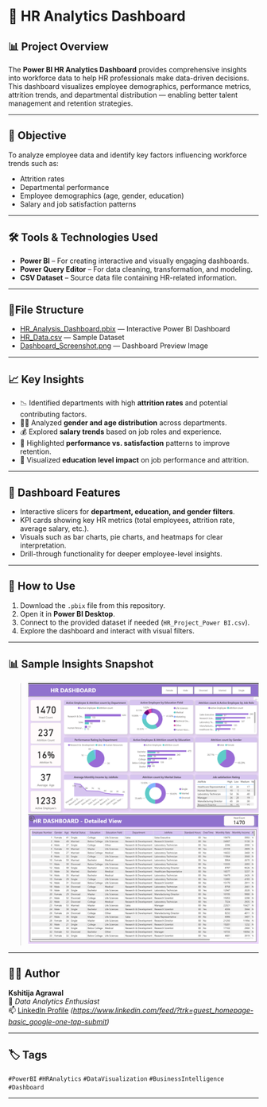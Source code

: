 # 💼 HR Analytics Dashboard

## 📊 Project Overview
The **Power BI HR Analytics Dashboard** provides comprehensive insights into workforce data to help HR professionals make data-driven decisions.  
This dashboard visualizes employee demographics, performance metrics, attrition trends, and departmental distribution — enabling better talent management and retention strategies.

---

## 🎯 Objective
To analyze employee data and identify key factors influencing workforce trends such as:
- Attrition rates
- Departmental performance
- Employee demographics (age, gender, education)
- Salary and job satisfaction patterns

---

## 🛠️ Tools & Technologies Used
- **Power BI** – For creating interactive and visually engaging dashboards.  
- **Power Query Editor** – For data cleaning, transformation, and modeling.  
- **CSV Dataset** – Source data file containing HR-related information.

---

## 📂File Structure

* [HR\_Analysis\_Dashboard.pbix](https://github.com/Kshitija-Agrawal/PowerBI-HR-Analytics-Dashboard/blob/main/Power%20Bi%20-%20capstone%20project%20-%20HR%20Dashboard.pbix) — Interactive Power BI Dashboard
* [HR\_Data.csv](https://github.com/Kshitija-Agrawal/PowerBI-HR-Analytics-Dashboard/blob/main/HR_Project_Power%20BI.csv) — Sample Dataset
* [Dashboard\_Screenshot.png](https://github.com/Kshitija-Agrawal/PowerBI-HR-Analytics-Dashboard/blob/main/HR%20Dashboard.png) — Dashboard Preview Image

---

## 📈 Key Insights
- 📉 Identified departments with high **attrition rates** and potential contributing factors.  
- 👩‍💼 Analyzed **gender and age distribution** across departments.  
- 💰 Explored **salary trends** based on job roles and experience.  
- 🧠 Highlighted **performance vs. satisfaction** patterns to improve retention.  
- 📅 Visualized **education level impact** on job performance and attrition.

---

## 🧩 Dashboard Features
- Interactive slicers for **department, education, and gender filters**.  
- KPI cards showing key HR metrics (total employees, attrition rate, average salary, etc.).  
- Visuals such as bar charts, pie charts, and heatmaps for clear interpretation.  
- Drill-through functionality for deeper employee-level insights.

---

## 🚀 How to Use
1. Download the `.pbix` file from this repository.  
2. Open it in **Power BI Desktop**.  
3. Connect to the provided dataset if needed (`HR_Project_Power BI.csv`).  
4. Explore the dashboard and interact with visual filters.

---

## 📊 Sample Insights Snapshot 
> ![Dashboard Preview](https://github.com/Kshitija-Agrawal/PowerBI-HR-Analytics-Dashboard/blob/main/HR%20Dashboard.png)
> ![Dashboard Preview](https://github.com/Kshitija-Agrawal/PowerBI-HR-Analytics-Dashboard/blob/main/HR%20Dashboard%20-%20Detailed%20view.png)


---

## 👩‍💻 Author
**Kshitija Agrawal**  
💼 *Data Analytics Enthusiast*  
📫 [LinkedIn Profile](#) *(https://www.linkedin.com/feed/?trk=guest_homepage-basic_google-one-tap-submit)*

---

## 🏷️ Tags
`#PowerBI` `#HRAnalytics` `#DataVisualization` `#BusinessIntelligence` `#Dashboard`

---

